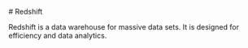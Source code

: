 # Redshift

Redshift is a data warehouse for massive data sets. It is designed for efficiency and data analytics.